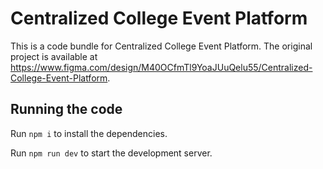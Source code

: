 
  # Centralized College Event Platform

  This is a code bundle for Centralized College Event Platform. The original project is available at https://www.figma.com/design/M40OCfmTl9YoaJUuQelu55/Centralized-College-Event-Platform.

  ## Running the code

  Run `npm i` to install the dependencies.

  Run `npm run dev` to start the development server.
  